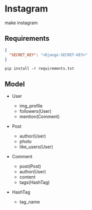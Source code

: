 # Instagram

make instagram

## Requirements

```json
{
  "SECRET_KEY": "<Django-SECRET-KEY>"
}
```

```shell
pip install -r requirements.txt
```

## Model

- User
    - img_profile
    - followers(User)
    - mention(Comment)

- Post
    - author(User)
    - photo
    - like_users(User)
    
- Comment
    - post(Post)
    - author(User)
    - content
    - tags(HashTag)
    
- HashTag
    - tag_name
    
